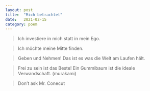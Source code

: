 ```yaml
---
layout: post
title:  "Mich betrachtet"
date:   2021-02-15 
category: poem
---
```


> Ich investiere in mich statt in mein Ego.

> Ich möchte meine Mitte finden. 

> Geben und Nehmen! Das ist es was die Welt am Laufen hält.

> Frei zu sein ist das Beste! Ein Gummibaum ist die ideale Verwandschaft. (murakami)

> Don’t ask Mr. Conecut